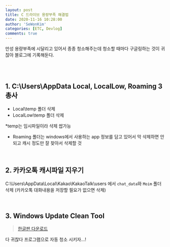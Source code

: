 ```yaml
---
layout: post
title: C 드라이브 용량부족 해결법
date: 2020-11-16 10:28:00
author: 'SeWonKim'
categories: [ETC, Devlog]
comments: true
---
```


만성 용량부족에 시달리고 있어서 종종 청소해주는데 청소할 때마다 구글링하는 것이 귀찮아 블로그에 기록해둔다.

&nbsp;  
&nbsp;

## 1. C:\Users\AppData Local, LocalLow, Roaming 3총사

- Local\temp 폴더 삭제
- LocalLow\temp 폴더 삭제

\*temp는 임시파일이라 삭제 쌉가능

- Roaming 폴더는 windows에서 사용하는 app 정보를 담고 있어서 막 삭제하면 안되고 캐시 정도만 잘 찾아서 삭제할 것

&nbsp;

## 2. 카카오톡 캐시파일 지우기

C:\Users\AppData\Local\Kakao\KakaoTalk\users 에서 `chat_data`와 `Moim` 폴더 삭제 (카카오톡 대화내용을 저장할 필요가 없으면 삭제)

&nbsp;

## 3. Windows Update Clean Tool

> [한글판 다운로드](https://extrememanual.net/6099)

다 귀찮다 프로그램으로 자동 청소 시키자...!

&nbsp;
&nbsp;
